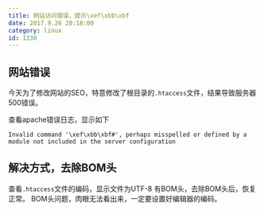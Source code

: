 ```yaml
---
title: 网站访问错误，提示\xef\xbb\xbf
date: 2017.9.26 20:18:00
category: linux
id: 1338
---
```


## 网站错误
今天为了修改网站的SEO，特意修改了根目录的`.htaccess`文件，结果导致服务器500错误。

查看apache错误日志，显示如下
```
Invalid command '\xef\xbb\xbf#', perhaps misspelled or defined by a module not included in the server configuration
```

## 解决方式，去除BOM头
查看`.htaccess`文件的编码，显示文件为UTF-8 有BOM头，去除BOM头后，恢复正常。
BOM头问题，肉眼无法看出来，一定要设置好编辑器的编码。